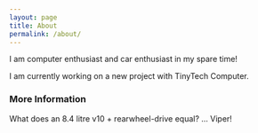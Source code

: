 ```yaml
---
layout: page
title: About
permalink: /about/
---
```


I am computer enthusiast and car enthusiast in my spare time!

I am currently working on a new project with TinyTech Computer.


### More Information

What does an 8.4 litre v10 + rearwheel-drive equal? ... Viper! 


